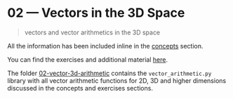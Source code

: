 # 02 &mdash; Vectors in the 3D Space
> vectors and vector arithmetics in the 3D space

All the information has been included inline in the [concepts](01-the-3d-space-notebook/vectors-in-3d.ipynb) section.

You can find the exercises and additional material [here](e01-vectors-3d-exercises/vectors-3d-exercises.ipynb).

The folder [02-vector-3d-arithmetic](02-the-3d-space/02-vector-3d-arithmetic) contains the `vector_arithmetic.py` library with all vector arithmetic functions for 2D, 3D and higher dimensions discussed in the concepts and exercises sections.